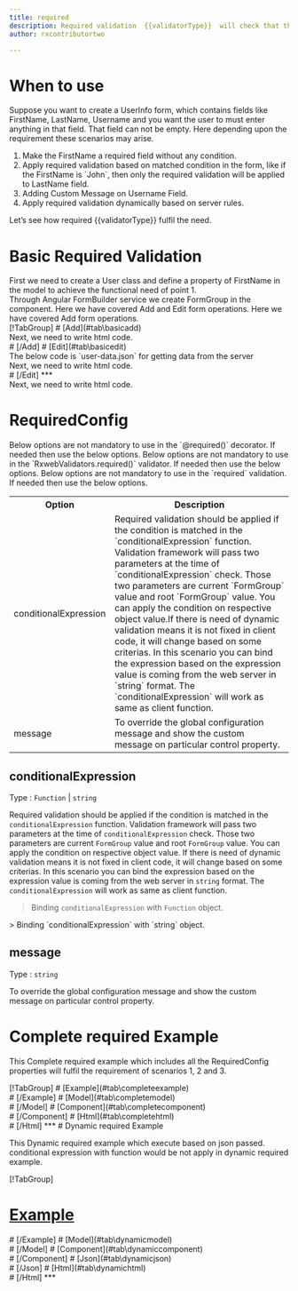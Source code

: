 ```yaml
---
title: required 
description: Required validation  {{validatorType}}  will check that the user has entered the value in the property or not.
author: rxcontributortwo

---
```

# When to use
Suppose you want to create a UserInfo form, which contains fields like FirstName, LastName, Username and you want the user to must enter anything in that field. That field can not be empty. Here depending upon the requirement these scenarios may arise.
<ol>
<li>Make the FirstName a required field without any condition.</li>
<li>Apply required validation based on matched condition in the form, like if the FirstName is `John`, then only the required validation will be applied to LastName field.</li>
<li>Adding Custom Message on Username Field.</li>
<data-scope scope="['decorator','validator']">
<li>Apply required validation dynamically based on server rules.</li>
</data-scope>
</ol>
Let’s see how required {{validatorType}} fulfil the need.

# Basic Required Validation

<data-scope scope="['decorator']">
First we need to create a User class and define a property of FirstName in the model to achieve the functional need of point 1.
<div component="app-code" key="required-add-model"></div> 
</data-scope>
Through Angular FormBuilder service we create FormGroup in the component.
<data-scope scope="['decorator']">
Here we have covered Add and Edit form operations. 
</data-scope>

<data-scope scope="['validator','template-driven']">
Here we have covered Add form operations. 
</data-scope> 

<data-scope scope="['decorator']">
<div component="app-tabs" key="basic-operations"></div>
[!TabGroup]
# [Add](#tab\basicadd)
<div component="app-code" key="required-add-component"></div> 
Next, we need to write html code.
<div component="app-code" key="required-add-html"></div> 
<div component="app-example-runner" ref-component="app-required-add"></div>
# [/Add]
# [Edit](#tab\basicedit)
<div component="app-code" key="required-edit-component"></div> 
The below code is `user-data.json` for getting data from the server
<div component="app-code" key="required-edit-json"></div> 
Next, we need to write html code.
<div component="app-code" key="required-edit-html"></div> 
<div component="app-example-runner" ref-component="app-required-edit"></div>
# [/Edit]
***
</data-scope>

<data-scope scope="['validator','template-driven']">
<div component="app-code" key="required-add-component"></div> 
Next, we need to write html code.
<div component="app-code" key="required-add-html"></div> 
<div component="app-example-runner" ref-component="app-required-add"></div>
</data-scope>

# RequiredConfig 
<data-scope scope="['decorator']">
Below options are not mandatory to use in the `@required()` decorator. If needed then use the below options.
</data-scope>

<data-scope scope="['validator']">
Below options are not mandatory to use in the `RxwebValidators.required()` validator. If needed then use the below options.
</data-scope>

<data-scope scope="['template-driven']">
Below options are not mandatory to use in the `required` validation. If needed then use the below options.
</data-scope>

<table class="table table-bordered table-striped">
<tr><th>Option</th><th>Description</th></tr>
<tr><td><a  (click)='scrollTo("#conditionalExpression")' title="conditionalExpression">conditionalExpression</a></td><td>Required validation should be applied if the condition is matched in the `conditionalExpression` function. Validation framework will pass two parameters at the time of `conditionalExpression` check. Those two parameters are current `FormGroup` value and root `FormGroup` value. You can apply the condition on respective object value.If there is need of dynamic validation means it is not fixed in client code, it will change based on some criterias. In this scenario you can bind the expression based on the expression value is coming from the web server in `string` format. The `conditionalExpression` will work as same as client function.</td></tr>
<tr><td><a  (click)='scrollTo("#message")' title="message">message</a></td><td>To override the global configuration message and show the custom message on particular control property.</td></tr>
</table>

## conditionalExpression 
Type :  `Function`  |  `string` 

Required validation should be applied if the condition is matched in the `conditionalExpression` function. Validation framework will pass two parameters at the time of `conditionalExpression` check. Those two parameters are current `FormGroup` value and root `FormGroup` value. You can apply the condition on respective object value.
If there is need of dynamic validation means it is not fixed in client code, it will change based on some criterias. In this scenario you can bind the expression based on the expression value is coming from the web server in `string` format. The `conditionalExpression` will work as same as client function.

> Binding `conditionalExpression` with `Function` object.
<div component="app-code" key="required-conditionalExpressionExampleFunction-model"></div> 
> Binding `conditionalExpression` with `string` object.
<div component="app-code" key="required-conditionalExpressionExampleString-model"></div> 

<div component="app-example-runner" ref-component="app-required-conditionalExpression" title="required decorators with conditionalExpression" key="conditionalExpression"></div>

## message 
Type :  `string` 

To override the global configuration message and show the custom message on particular control property.

<div component="app-code" key="required-messageExample-model"></div> 
<div component="app-example-runner" ref-component="app-required-message" title="required decorators with message" key="message"></div>

# Complete required Example

This Complete required example which includes all the RequiredConfig properties will fulfil the requirement of scenarios 1, 2 and 3.

<div component="app-tabs" key="complete"></div>
[!TabGroup]
# [Example](#tab\completeexample)
<div component="app-example-runner" ref-component="app-required-complete"></div>
# [/Example]
<data-scope scope="['decorator']">
# [Model](#tab\completemodel)
<div component="app-code" key="required-complete-model"></div> 
# [/Model]
</data-scope>
# [Component](#tab\completecomponent)
<div component="app-code" key="required-complete-component"></div> 
# [/Component]
# [Html](#tab\completehtml)
<div component="app-code" key="required-complete-html"></div> 
# [/Html]
***

<data-scope scope="['decorator','validator']">
# Dynamic required Example

This Dynamic required example which execute based on json passed. conditional expression with function would be not apply in dynamic required example. 

<div component="app-tabs" key="dynamic"></div>

[!TabGroup]
# [Example](#tab\dynamicexample)
<div component="app-example-runner" ref-component="app-required-dynamic"></div>
# [/Example]
<data-scope scope="['decorator']">
# [Model](#tab\dynamicmodel)
<div component="app-code" key="required-dynamic-model"></div>
# [/Model]
</data-scope>
# [Component](#tab\dynamiccomponent)
<div component="app-code" key="required-dynamic-component"></div>
# [/Component]
# [Json](#tab\dynamicjson)
<div component="app-code" key="required-dynamic-json"></div>
# [/Json]
# [Html](#tab\dynamichtml)
<div component="app-code" key="required-dynamic-html"></div> 
# [/Html]
***
</data-scope>
